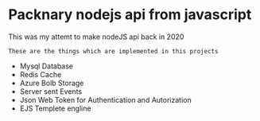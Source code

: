 # Packnary nodejs api from javascript
This was my attemt to make nodeJS api back in 2020


	These are the things which are implemented in this projects 
 - Mysql Database
 - Redis Cache
 - Azure Bolb Storage
 - Server sent Events
 - Json Web Token for Authentication and Autorization
 - EJS Templete engline
